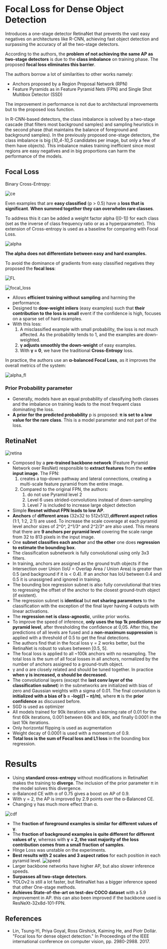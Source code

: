 # Focal Loss for Dense Object Detection

Introduces a one-stage detector RetinaNet that prevents the vast easy negatives on architectures like R-CNN, achieving fast object detection and surpassing the accuracy of all the two-stage detectors.

According to the authors, the **problem of not achieving the same AP as two-stage detectors** is due to the **class imbalance** on training phase. The proposed **focal loss eliminates this barrier**. 

The authors borrow a lot of similarities to other works namely:
- Anchors proposed by a Region Proposal Network (RPN)
- Feature Pyramids as in Feature Pyramid Nets (FPN) and Single Shot Multibox Detector (SSD)

The improvement in performance is not due to architectural improvements but to the proposed loss function.

In R-CNN-based detectors, the class imbalance is solved by a two-stage cascade (that filters most background samples) and sampling heuristics in the second phase (that maintains the balance of foreground and background samples). In the previously proposed one-stage detectors, the class imbalance is big (_10_4_-_10_5_ candidates per image, but only a few of them have objects). This imbalance makes training inefficient since most regions are easy negatives and in big proportions can harm the performance of the models. 

## Focal Loss

Binary Cross-Entropy: 

![ce](assets/ce.png)

Even examples that are **easy classified** (p > 0.5) have a **loss that is significant**. **When summed together they can overwhelm rare classes**. 

To address this it can be added a weight factor alpha ([0-1]) for each class (set as the inverse of class frequency ratio or as a hyperparameter). This extension of Cross-entropy is used as a baseline for comparing with Focal Loss. 

![alpha](assets/alpha_ce.png)

**The alpha does not differentiate between easy and hard examples.**  

To avoid the dominance of gradients from easy classified negatives they proposed the **focal loss**:

![FL](assets/FL.png)

![focal_loss](assets/focal_loss.png)

- Allows **efficient training without sampling** and harming the performance.
- Designed to **dow-weight inliers** (easy examples) such that **their contribution to the loss is small** event if the confidence is high, focuses on a sparse set of hard examples.
- With this loss:
  1. A misclassified example with small probability, the loss is not much affected. As the probability tends to 1, and the examples are down-weighted.
  2. **γ adjusts smoothly the down-weight** of easy examples.
  3. With **γ = 0**, we have the traditional **Cross-Entropy** loss.

In practice, the authors use an **α-balanced Focal Loss**, as it improves the overall metrics of the system:

![alpha_fl](assets/alpha_fl.png)

### Prior Probability parameter

- Generally, models have an equal probability of classifying both classes and the imbalance on training leads to the most frequent class dominating the loss. 
- **A prior for the predicted probability** p is proposed: **π is set to a low value for the rare class**. This is a model parameter and not part of the loss.

## RetinaNet

![retina](assets/retinanet.png)
  
- Composed by a **pre-trained backbone network** (Feature Pyramid Network over ResNet) responsible to **extract features** from the **entire input image**. The FPN:
    1. creates a top-down pathway and lateral connections, creating a multi-scale feature pyramid from the entire image.
    2. Compared to the original FPN, the authors:
       1. do not use Pyramid level 2
       2. Level 6 uses strided-convolutions instead of down-sampling
       3. Level 7 is included to increase large object detection
- Simple **Resnet without FPN leads to low AP**.
- **Anchors** of **different areas** (32x32 to 512x512),**different aspect ratios** (1:1, 1:2, 2:1) are used. To increase the scale coverage at each pyramid level anchor sizes of 2^0^, 2^1/3^ and 2^2/3^ are also used. This means that there are **9 anchors per pyramid level** covering the scale range from 32 to 813 pixels in the input image. 
- One **subnet classifies each anchor** and **the other** one does **regression to estimate the bounding box**.
- The classification subnetwork is fully convolutional using only 3x3 filters.
- In training, anchors are assigned as the ground truth objects if the Intersection over Union (IoU = Overlap Area / Union Area) is greater than 0.5 (and background if it is < 0.4). If an anchor has IoU between 0.4 and 0.5 it is unassigned and ignored in training. 
- The bounding box regression subnet is also fully convolutional that tries to regressing the offset of the anchor to the closest ground-truth object (if existent). 
- The regression subnet is **identical** but **not sharing parameters** to the classification with the exception of the final layer having 4 outputs with linear activations. 
- The **regression net is class-agnostic**, unlike prior works.
- To improve the speed of inference, **only uses the top 1k predictions per pyramid level**, after thresholding the confidence at 0,05. After this, the predictions of all levels are fused and a **non-maximum suppression** is applied with a threshold of 0.5 to get the final detections.
- The authors find that in the focal loss γ = 2 works better, but the RetinaNet is robust to values between [0.5, 5].
- The focal loss is applied to all ~100k anchors with no resampling. The total loss is the sum of all focal losses in all anchors, normalized by the number of anchors assigned to a ground-truth object. 
- γ and α are closely related and should be tuned together. In practice **when γ is increased, α should be decreased.**
- The convolutional layers (except the **last conv layer of the classification subnet**) in the subnetworks are initialized with bias of zero and Gaussian weights with a sigma of 0.01. The final convolution is **initialized with a bias of b = -log((1 − π)/π)**, where **π** is the **prior confidence** as discussed before.
- SGD is used as optimizer
- All models trained for 90k iterations with a learning rate of 0.01 for the first 60k iterations, 0.001 between 60k and 80k, and finally 0.0001 in the last 10k iterations. 
- Only horizontal flipping is used as augmentation
- Weight decay of 0.0001 is used with a momentum of 0.9.
- **Total loss is the sum of Focal loss and L1 loss** in the bounding box regression. 

# Results

- Using **standard cross-entropy** without modifications in RetinaNet makes the training to **diverge**. The inclusion of the prior parameter π in the model solves this divergence.
- α-Balanced CE with α of 0.75 gives a boost on AP of 0.9.
- With γ = 2, the AP is improved by 2.9 points over the α-Balanced CE.
- Changing γ has much more effect than α. 

![cdf](assets/cdf.png)
- The **fraction of foreground examples is similar for different values of γ**. 
- The **fraction of background examples is quite different for different values of γ**, whereas with **γ = 2, the vast majority of the loss contribution comes from a small fraction of samples**. 
- Hinge Loss was unstable on the experiments.
- **Best results with 2 scales and 3 aspect ratios** for each position in each pyramid level. 
![speed](assets/speed.png)
- Larger backbone networks have higher AP, but also slower inference speeds.
- **Surpasses all two-stage detectors**.
- YOLOv2 is still a lot faster, but RetinaNet has a bigger inference speed that other One-stage methods. 
- **Achieves State-of-the-art on test-dev COCO dataset** with a 5.9 improvement in AP. this can also been improved if the backbone used is ResNeXt-32x8d-101-FPN. 

## References

- Lin, Tsung-Yi, Priya Goyal, Ross Girshick, Kaiming He, and Piotr Dollár. "Focal loss for dense object detection." In Proceedings of the IEEE international conference on computer vision, pp. 2980-2988. 2017.